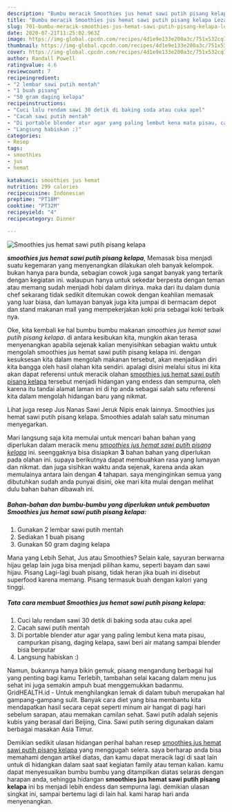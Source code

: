 ```yaml
---
description: "Bumbu meracik Smoothies jus hemat sawi putih pisang kelapa Lezat"
title: "Bumbu meracik Smoothies jus hemat sawi putih pisang kelapa Lezat"
slug: 701-bumbu-meracik-smoothies-jus-hemat-sawi-putih-pisang-kelapa-lezat
date: 2020-07-21T11:25:02.963Z
image: https://img-global.cpcdn.com/recipes/4d1e9e133e200a3c/751x532cq70/smoothies-jus-hemat-sawi-putih-pisang-kelapa-foto-resep-utama.jpg
thumbnail: https://img-global.cpcdn.com/recipes/4d1e9e133e200a3c/751x532cq70/smoothies-jus-hemat-sawi-putih-pisang-kelapa-foto-resep-utama.jpg
cover: https://img-global.cpcdn.com/recipes/4d1e9e133e200a3c/751x532cq70/smoothies-jus-hemat-sawi-putih-pisang-kelapa-foto-resep-utama.jpg
author: Randall Powell
ratingvalue: 4.6
reviewcount: 7
recipeingredient:
- "2 lembar sawi putih mentah"
- "1 buah pisang"
- "50 gram daging kelapa"
recipeinstructions:
- "Cuci lalu rendam sawi 30 detik di baking soda atau cuka apel"
- "Cacah sawi putih mentah"
- "Di portable blender atur agar yang paling lembut kena mata pisau, campurkan pisang, daging kelapa, sawi beri air matang sampai blender bisa berputar"
- "Langsung habiskan :)"
categories:
- Resep
tags:
- smoothies
- jus
- hemat

katakunci: smoothies jus hemat 
nutrition: 299 calories
recipecuisine: Indonesian
preptime: "PT18M"
cooktime: "PT32M"
recipeyield: "4"
recipecategory: Dinner

---
```



![Smoothies jus hemat sawi putih pisang kelapa](https://img-global.cpcdn.com/recipes/4d1e9e133e200a3c/751x532cq70/smoothies-jus-hemat-sawi-putih-pisang-kelapa-foto-resep-utama.jpg)

<b><i>smoothies jus hemat sawi putih pisang kelapa</i></b>, Memasak bisa menjadi suatu kegemaran yang menyenangkan dilakukan oleh banyak kelompok. bukan hanya para bunda, sebagian cowok juga sangat banyak yang tertarik dengan kegiatan ini. walaupun hanya untuk sekedar berpesta dengan teman atau memang sudah menjadi hobi dalam dirinya. maka dari itu dalam dunia chef sekarang tidak sedikit ditemukan cowok dengan keahlian memasak yang luar biasa, dan lumayan banyak juga kita jumpai di bermacam depot dan stand makanan mall yang mempekerjakan koki pria sebagai koki terbaik nya.

Oke, kita kembali ke hal bumbu bumbu makanan <i>smoothies jus hemat sawi putih pisang kelapa</i>. di antara kesibukan kita, mungkin akan terasa menyenangkan apabila sejenak kalian menyisihkan sebagian waktu untuk mengolah smoothies jus hemat sawi putih pisang kelapa ini. dengan kesuksesan kita dalam mengolah makanan tersebut, akan menjadikan diri kita bangga oleh hasil olahan kita sendiri. apalagi disini melalui situs ini kita akan dapat referensi untuk meracik olahan <u>smoothies jus hemat sawi putih pisang kelapa</u> tersebut menjadi hidangan yang endess dan sempurna, oleh karena itu tandai alamat laman ini di hp anda sebagai salah satu referensi kita dalam mengolah hidangan baru yang nikmat.

Lihat juga resep Jus Nanas Sawi Jeruk Nipis enak lainnya. Smoothies jus hemat sawi putih pisang kelapa. Smoothies adalah salah satu minuman menyegarkan.


Mari langsung saja kita memulai untuk mencari bahan bahan yang diperlukan dalam meracik menu <u><i>smoothies jus hemat sawi putih pisang kelapa</i></u> ini. seenggaknya bisa disiapkan <b>3</b> bahan bahan yang diperlukan pada olahan ini. supaya berikutnya dapat membuahkan rasa yang lumayan dan nikmat. dan juga sisihkan waktu anda sejenak, karena anda akan memulainya antara lain dengan <b>4</b> tahapan. saya menginginkan semua yang dibutuhkan sudah anda punyai disini, oke mari kita mulai dengan melihat dulu bahan bahan dibawah ini.

<!--inarticleads1-->

##### Bahan-bahan dan bumbu-bumbu yang diperlukan untuk pembuatan Smoothies jus hemat sawi putih pisang kelapa:

1. Gunakan 2 lembar sawi putih mentah
1. Sediakan 1 buah pisang
1. Gunakan 50 gram daging kelapa


Mana yang Lebih Sehat, Jus atau Smoothies? Selain kale, sayuran berwarna hijau gelap lain juga bisa menjadi pilihan kamu, seperti bayam dan sawi hijau. Pisang Lagi-lagi buah pisang, tidak heran jika buah ini disebut superfood karena memang. Pisang termasuk buah dengan kalori yang tinggi. 

<!--inarticleads2-->

##### Tata cara membuat Smoothies jus hemat sawi putih pisang kelapa:

1. Cuci lalu rendam sawi 30 detik di baking soda atau cuka apel
1. Cacah sawi putih mentah
1. Di portable blender atur agar yang paling lembut kena mata pisau, campurkan pisang, daging kelapa, sawi beri air matang sampai blender bisa berputar
1. Langsung habiskan :)


Namun, bukannya hanya bikin gemuk, pisang mengandung berbagai hal yang penting bagi kamu Terlebih, tambahan selai kacang dalam menu jus sehat ini juga semakin ampuh buat menggemukkan badanmu. GridHEALTH.id - Untuk menghilangkan lemak di dalam tubuh merupakan hal gampang-gampang sulit. Banyak cara diet yang bisa membantu kita mendapatkan hasil secara cepat seperti minum air hangat di pagi hari sebelum sarapan, atau memakan camilan sehat. Sawi putih adalah sejenis kubis yang berasal dari Beijing, Cina. Sawi putih sering digunakan dalam berbagai masakan Asia Timur. 

Demikian sedikit ulasan hidangan perihal bahan resep <u>smoothies jus hemat sawi putih pisang kelapa</u> yang menggugah selera. saya berharap anda bisa memahami dengan artikel diatas, dan kamu dapat meracik lagi di saat lain untuk di hidangkan dalam saat saat kegiatan family atau teman kalian. kamu dapat menyesuaikan bumbu bumbu yang ditampilkan diatas selaras dengan harapan anda, sehingga hidangan <b>smoothies jus hemat sawi putih pisang kelapa</b> ini bs menjadi lebih endess dan sempurna lagi. demikian ulasan singkat ini, sampai bertemu lagi di lain hal. kami harap hari anda menyenangkan.
